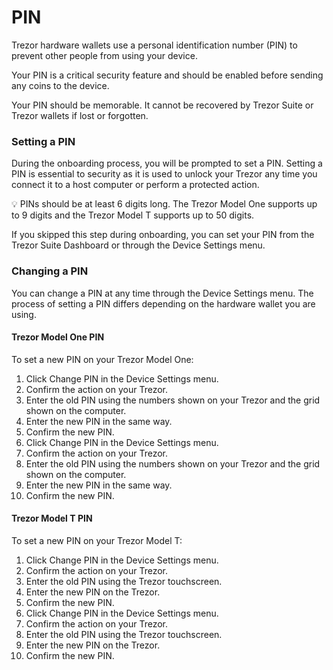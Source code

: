 # PIN

Trezor hardware wallets use a personal identification number (PIN) to prevent other people from using your device.

Your PIN is a critical security feature and should be enabled before sending any coins to the device.

Your PIN should be memorable. It cannot be recovered by Trezor Suite or Trezor wallets if lost or forgotten.

### Setting a PIN

During the onboarding process, you will be prompted to set a PIN. Setting a PIN is essential to security as it is used to unlock your Trezor any time you connect it to a host computer or perform a protected action.

:bulb: PINs should be at least 6 digits long. The Trezor Model One supports up to 9 digits and the Trezor Model T supports up to 50 digits.

If you skipped this step during onboarding, you can set your PIN from the Trezor Suite Dashboard or through the Device Settings menu.

### Changing a PIN

You can change a PIN at any time through the Device Settings menu. The process of setting a PIN differs depending on the hardware wallet you are using.

#### Trezor Model One PIN

To set a new PIN on your Trezor Model One:

1. Click Change PIN in the Device Settings menu.
2. Confirm the action on your Trezor.
3. Enter the old PIN using the numbers shown on your Trezor and the grid shown on the computer.
4. Enter the new PIN in the same way.
5. Confirm the new PIN.
6. Click Change PIN in the Device Settings menu.
7. Confirm the action on your Trezor.
8. Enter the old PIN using the numbers shown on your Trezor and the grid shown on the computer.
9. Enter the new PIN in the same way.
10. Confirm the new PIN.

#### Trezor Model T PIN

To set a new PIN on your Trezor Model T:

1. Click Change PIN in the Device Settings menu.
2. Confirm the action on your Trezor.
3. Enter the old PIN using the Trezor touchscreen.
4. Enter the new PIN on the Trezor.
5. Confirm the new PIN.
6. Click Change PIN in the Device Settings menu.
7. Confirm the action on your Trezor.
8. Enter the old PIN using the Trezor touchscreen.&#x20;
9. Enter the new PIN on the Trezor.
10. Confirm the new PIN.

